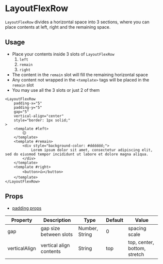 # LayoutFlexRow

`LayoutFlexRow` divides a horizontal space into 3 sections, where you can place contents at left, right and the remaining space.

<Doc-LayoutFlexRowDoc />

## Usage

- Place your contents inside 3 slots of `LayoutFlexRow`
  1. `left`
  1. `remain`
  1. `right`
- The content in the `remain` slot will fill the remaining horizontal space
- Any content not wrapped in the `<template>` tags will be placed in the `remain` slot
- You may use all the 3 slots or just 2 of them

```vue live
<LayoutFlexRow
	padding-x="5"
	padding-y="5"
	gap="5"
	vertical-align="center"
	style="border: 1px solid;"
>
	<template #left>
		😊
	</template>
	<template #remain>
		<div style="background-color: #dddddd;">
			Lorem ipsum dolor sit amet, consectetur adipiscing elit, sed do eiusmod tempor incididunt ut labore et dolore magna aliqua.
		</div>
	</template>
	<template #right>
		<button>👍</button>
	</template>
</LayoutFlexRow>
```

## Props
- [padding props](/components/#padding-props)

| Property | Description | Type | Default | Value |
| --- | --- | --- | --- | --- |
| gap | gap size between slots | Number, String | 0 | spacing scale |
| verticalAlign | vertical align contents | String | top | top, center, bottom, stretch |
